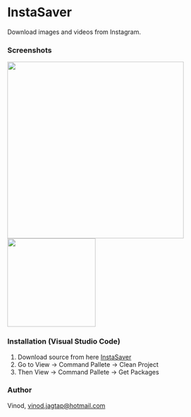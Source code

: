 
# InstaSaver

Download images and videos from Instagram.

### Screenshots

<img src = "https://user-images.githubusercontent.com/30258541/84116363-4e3c4d80-aa4d-11ea-8884-778eeff84c68.png" width ="400" /> <img src = "https://user-images.githubusercontent.com/30258541/84116371-54322e80-aa4d-11ea-9448-2ce42452ff44.png" width ="200" />


### Installation (Visual Studio Code)

1. Download source from here [InstaSaver](https://github.com/vinodiOS/Instasaver.git)
2. Go to View -> Command Pallete -> Clean Project
3. Then View -> Command Pallete -> Get Packages

### Author

Vinod, vinod.jagtap@hotmail.com

